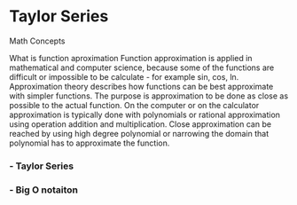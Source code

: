 # Taylor Series
Math Concepts

What is function aproximation
Function approximation is applied in mathematical and computer science, because some of the functions are difficult or impossible to be calculate - for example sin, cos, ln. Approximation theory describes how functions can be best approximate with simpler functions. The purpose is approximation to be done as close as possible to the actual function. On the computer or on the calculator approximation is typically done with polynomials or rational approximation using operation addition and multiplication. Close approximation can be reached by using high degree polynomial or narrowing the domain that polynomial has to approximate the function.

 ### - Taylor Series
 ### - Big O notaiton
